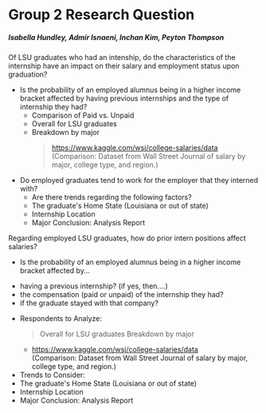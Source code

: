 # Group 2 Research Question
##### Isabella Hundley, Admir Isnaeni, Inchan Kim, Peyton Thompson

Of LSU graduates who had an intenship, do the characteristics of the internship have an impact on their salary and employment status upon graduation?
* Is the probability of an employed alumnus being in a higher income bracket affected by having previous internships and the type of internship they had?  
  + Comparison of Paid vs. Unpaid
   - Overall for LSU graduates  
   - Breakdown by major  
      > https://www.kaggle.com/wsj/college-salaries/data  
      (Comparison: Dataset from Wall Street Journal of salary by major, college type, and region.)   
* Do employed graduates tend to work for the employer that they interned with?  
   + Are there trends regarding the following factors?
    - The graduate's Home State (Louisiana or out of state)
    - Internship Location
    - Major 
Conclusion: Analysis Report


Regarding employed LSU graduates, how do prior intern positions affect salaries?
* Is the probability of an employed alumnus being in a higher income bracket affected by...
 + having a previous internship? (if yes, then....)
 + the compensation (paid or unpaid) of the internship they had?
 + if the graduate stayed with that company? 
 - Respondents to Analyze: 
   > Overall for LSU graduates
   > Breakdown by major
    - https://www.kaggle.com/wsj/college-salaries/data  
    (Comparison: Dataset from Wall Street Journal of salary by major, college type, and region.)   
 - Trends to Consider:
  - The graduate's Home State (Louisiana or out of state)
  - Internship Location
  - Major 
Conclusion: Analysis Report
    
